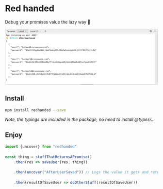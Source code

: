 # Red handed
Debug your promises value the lazy way 🥳

![redhanded debugs your promises values in the prettiest way](./snapshot.jpg)

## Install
```bash
npm install redhanded --save  
```
*Note, the typings are included in the package, no need to install @types/...*

## Enjoy
```typescript
import {uncover} from "redhanded"

const thing = stuffThatReturnsAPromise()
	.then(res => saveUser(res, thing))

	.then(uncover("AfterUserSaved")) // Logs the value it gets and returns it  
	
	.then(resultOfSaveUser => doOtherStuff(resultOfSaveUser)) 

```

